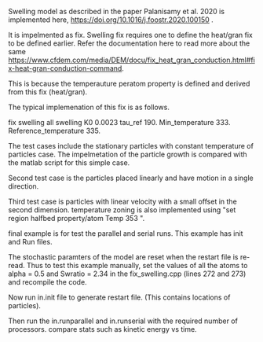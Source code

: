 Swelling model as described in the paper Palanisamy et al. 2020 is implemented here, https://doi.org/10.1016/j.foostr.2020.100150 .

It is impelmented as fix. 
Swelling fix requires one to define the heat/gran fix to be defined earlier. 
Refer the documentation here to read more about the same https://www.cfdem.com/media/DEM/docu/fix_heat_gran_conduction.html#fix-heat-gran-conduction-command. 

This is because the temperauture peratom property is defined and derived from this fix (heat/gran).

The typical implemenation of this fix is as follows. 

fix         swelling all swelling K0 0.0023 tau_ref 190. Min_temperature 333. Reference_temperature 335.  

The test cases include the stationary particles with constant temperature of particles case. 
The impelmetation of the particle growth is compared with the matlab script for this simple case. 

Second test case is the particles placed linearly and have motion in a single direction. 

Third test case is particles with linear velocity with a small offset in the second dimension. temperature zoning is also implemented  using "set             region halfbed property/atom Temp 353 ". 

final example is for test the parallel and serial runs.
This example has init and Run files. 
 
The stochastic paramters of the model are reset when the restart file is re-read. 
Thus to test this example manually, set the values of all the atoms to alpha = 0.5 and Swratio = 2.34 in the fix_swelling.cpp 
(lines 272 and 273) and recompile the code. 

 Now run in.init file to generate restart file. (This contains locations of particles). 

Then run the in.runparallel and in.runserial with the required number of processors. 
compare stats such as kinetic energy vs time. 



